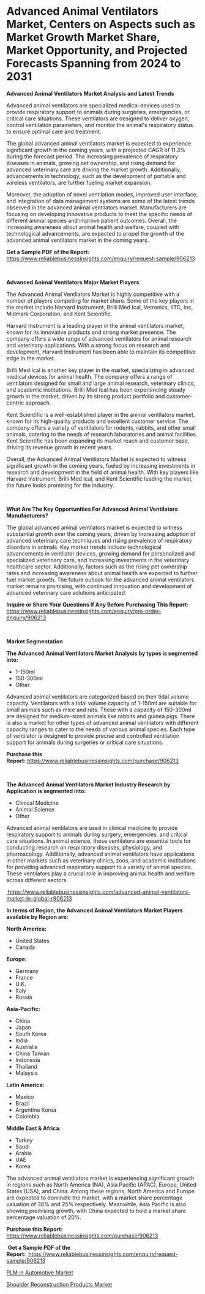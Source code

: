 <p><h1>Advanced Animal Ventilators Market, Centers on Aspects such as Market Growth Market Share, Market Opportunity, and Projected Forecasts Spanning from 2024 to 2031</h1></p><p><strong>Advanced Animal Ventilators Market Analysis and Latest Trends</strong></p>
<p><p>Advanced animal ventilators are specialized medical devices used to provide respiratory support to animals during surgeries, emergencies, or critical care situations. These ventilators are designed to deliver oxygen, control ventilation parameters, and monitor the animal's respiratory status to ensure optimal care and treatment. </p><p>The global advanced animal ventilators market is expected to experience significant growth in the coming years, with a projected CAGR of 11.3% during the forecast period. The increasing prevalence of respiratory diseases in animals, growing pet ownership, and rising demand for advanced veterinary care are driving the market growth. Additionally, advancements in technology, such as the development of portable and wireless ventilators, are further fueling market expansion.</p><p>Moreover, the adoption of novel ventilation modes, improved user interface, and integration of data management systems are some of the latest trends observed in the advanced animal ventilators market. Manufacturers are focusing on developing innovative products to meet the specific needs of different animal species and improve patient outcomes. Overall, the increasing awareness about animal health and welfare, coupled with technological advancements, are expected to propel the growth of the advanced animal ventilators market in the coming years.</p></p>
<p><strong>Get a Sample PDF of the Report:&nbsp;</strong> <a href="https://www.reliablebusinessinsights.com/enquiry/request-sample/906213">https://www.reliablebusinessinsights.com/enquiry/request-sample/906213</a></p>
<p>&nbsp;</p>
<p><strong>Advanced Animal Ventilators Major Market Players</strong></p>
<p><p>The Advanced Animal Ventilators Market is highly competitive with a number of players competing for market share. Some of the key players in the market include Harvard Instrument, Brilli Med Ical, Vetronics, IITC, Inc, Midmark Corporation, and Kent Scientific.</p><p>Harvard Instrument is a leading player in the animal ventilators market, known for its innovative products and strong market presence. The company offers a wide range of advanced ventilators for animal research and veterinary applications. With a strong focus on research and development, Harvard Instrument has been able to maintain its competitive edge in the market.</p><p>Brilli Med Ical is another key player in the market, specializing in advanced medical devices for animal health. The company offers a range of ventilators designed for small and large animal research, veterinary clinics, and academic institutions. Brilli Med Ical has been experiencing steady growth in the market, driven by its strong product portfolio and customer-centric approach.</p><p>Kent Scientific is a well-established player in the animal ventilators market, known for its high-quality products and excellent customer service. The company offers a variety of ventilators for rodents, rabbits, and other small animals, catering to the needs of research laboratories and animal facilities. Kent Scientific has been expanding its market reach and customer base, driving its revenue growth in recent years.</p><p>Overall, the Advanced Animal Ventilators Market is expected to witness significant growth in the coming years, fueled by increasing investments in research and development in the field of animal health. With key players like Harvard Instrument, Brilli Med Ical, and Kent Scientific leading the market, the future looks promising for the industry.</p></p>
<p>&nbsp;</p>
<p><strong>What Are The Key Opportunities For Advanced Animal Ventilators Manufacturers?</strong></p>
<p><p>The global advanced animal ventilators market is expected to witness substantial growth over the coming years, driven by increasing adoption of advanced veterinary care techniques and rising prevalence of respiratory disorders in animals. Key market trends include technological advancements in ventilator devices, growing demand for personalized and specialized veterinary care, and increasing investments in the veterinary healthcare sector. Additionally, factors such as the rising pet ownership rates and increasing awareness about animal health are expected to further fuel market growth. The future outlook for the advanced animal ventilators market remains promising, with continued innovation and development of advanced veterinary care solutions anticipated.</p></p>
<p><strong>Inquire or Share Your Questions If Any Before Purchasing This Report:</strong> <a href="https://www.reliablebusinessinsights.com/enquiry/pre-order-enquiry/906213">https://www.reliablebusinessinsights.com/enquiry/pre-order-enquiry/906213</a></p>
<p>&nbsp;</p>
<p><strong>Market Segmentation</strong></p>
<p><strong>The Advanced Animal Ventilators Market Analysis by types is segmented into:</strong></p>
<p><ul><li>1-150ml</li><li>150-300ml</li><li>Other</li></ul></p>
<p><p>Advanced animal ventilators are categorized based on their tidal volume capacity. Ventilators with a tidal volume capacity of 1-150ml are suitable for small animals such as mice and rats. Those with a capacity of 150-300ml are designed for medium-sized animals like rabbits and guinea pigs. There is also a market for other types of advanced animal ventilators with different capacity ranges to cater to the needs of various animal species. Each type of ventilator is designed to provide precise and controlled ventilation support for animals during surgeries or critical care situations.</p></p>
<p><strong>Purchase this Report:&nbsp;</strong><a href="https://www.reliablebusinessinsights.com/purchase/906213">https://www.reliablebusinessinsights.com/purchase/906213</a></p>
<p>&nbsp;</p>
<p><strong>The Advanced Animal Ventilators Market Industry Research by Application is segmented into:</strong></p>
<p><ul><li>Clinical Medicine</li><li>Animal Science</li><li>Other</li></ul></p>
<p><p>Advanced animal ventilators are used in clinical medicine to provide respiratory support to animals during surgery, emergencies, and critical care situations. In animal science, these ventilators are essential tools for conducting research on respiratory diseases, physiology, and pharmacology. Additionally, advanced animal ventilators have applications in other markets such as veterinary clinics, zoos, and academic institutions for providing advanced respiratory support to a variety of animal species. These ventilators play a crucial role in improving animal health and welfare across different sectors.</p></p>
<p><a href="https://www.reliablebusinessinsights.com/advanced-animal-ventilators-market-in-global-r906213">&nbsp;https://www.reliablebusinessinsights.com/advanced-animal-ventilators-market-in-global-r906213</a></p>
<p><strong>In terms of Region, the Advanced Animal Ventilators Market Players available by Region are:</strong></p>
<p>
    <p> <strong> North America: </strong>
        <ul>
            <li>United States</li>
            <li>Canada</li>
        </ul>
        </p> 
    <p> <strong> Europe: </strong>
        <ul>
            <li>Germany</li>
            <li>France</li>
            <li>U.K.</li>
            <li>Italy</li>
            <li>Russia</li>
        </ul>
        </p> 
    <p> <strong> Asia-Pacific: </strong>
        <ul>
            <li>China</li>
            <li>Japan</li>
            <li>South Korea</li>
            <li>India</li>
            <li>Australia</li>
            <li>China Taiwan</li>
            <li>Indonesia</li>
            <li>Thailand</li>
            <li>Malaysia</li>
        </ul>
        </p> 
    <p> <strong> Latin America: </strong>
        <ul>
            <li>Mexico</li>
            <li>Brazil</li>
            <li>Argentina Korea</li>
            <li>Colombia</li>
        </ul>
        </p> 
    <p> <strong> Middle East & Africa: </strong>
        <ul>
            <li>Turkey</li>
            <li>Saudi</li>
            <li>Arabia</li>
            <li>UAE</li>
            <li>Korea</li>
        </ul>
    </p>
    </p>
<p><p>The advanced animal ventilators market is experiencing significant growth in regions such as North America (NA), Asia Pacific (APAC), Europe, United States (USA), and China. Among these regions, North America and Europe are expected to dominate the market, with a market share percentage valuation of 30% and 25% respectively. Meanwhile, Asia Pacific is also showing promising growth, with China expected to hold a market share percentage valuation of 20%.</p></p>
<p><strong>Purchase this Report: </strong><a href="https://www.reliablebusinessinsights.com/purchase/906213">https://www.reliablebusinessinsights.com/purchase/906213</a></p>
<p>&nbsp;<strong>Get a Sample PDF of the Report:&nbsp;&nbsp;</strong><a href="https://www.reliablebusinessinsights.com/enquiry/request-sample/906213">https://www.reliablebusinessinsights.com/enquiry/request-sample/906213</a></p>
<p><strong></strong></p>
<p><p><a href="https://github.com/mauripalmi/Market-Research-Report-List-5/blob/main/plm-in-automotive-market.md">PLM in Automotive Market</a></p><p><a href="https://github.com/nicoletavirag/Market-Research-Report-List-5/blob/main/shoulder-reconstruction-products-market.md">Shoulder Reconstruction Products Market</a></p></p>